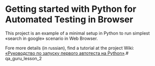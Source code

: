 # Getting started with Python for Automated Testing in Browser

This project is an example of a minimal setup in Python to run simplest «search in google» scenario in Web Browser. 

Fore more details (in russian), find a tutorial at the project Wiki: [«Руководство по запуску первого автотеста на Python»](https://github.com/qa-guru/getting-started-python/wiki).# qa_guru_lesson_2
